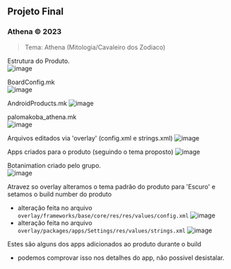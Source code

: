 ## Projeto Final
### Athena © 2023

> Tema: Athena (Mitologia/Cavaleiro dos Zodiaco)

Estrutura do Produto.  
![image](https://user-images.githubusercontent.com/19675356/230241612-8b396daf-66d6-475c-b2e7-0b52bebe06e8.png)


BoardConfig.mk  
![image](https://user-images.githubusercontent.com/19675356/230241691-a39e9d84-a22e-4fd1-a7f5-458801975b5a.png)

AndroidProducts.mk
![image](https://user-images.githubusercontent.com/19675356/230241742-495ff4c3-0914-40f8-94f3-aa1e3f52623f.png)

palomakoba_athena.mk  
![image](https://user-images.githubusercontent.com/19675356/230241935-5ce2043b-aa77-4e32-bcc9-b24f6b35ed53.png)

Arquivos editados via 'overlay' (config.xml e strings.xml)
![image](https://user-images.githubusercontent.com/19675356/230242065-bdfdc4a0-a3cd-4ed5-afc8-6fc575874734.png)

Apps criados para o produto (seguindo o tema proposto)
![image](https://user-images.githubusercontent.com/19675356/230242181-6aa9f073-6dc3-4c54-a59f-d1b5de45a8fb.png)

Botanimation criado pelo grupo.  
![image](https://user-images.githubusercontent.com/19675356/230242375-eaf4e6ff-b21f-46be-a4ef-102f22116980.png)

Atravez so overlay alteramos o tema padrão do produto para 'Escuro' e setamos o build number do produto  
- alteração feita no arquivo `overlay/frameworks/base/core/res/res/values/config.xml`
![image](https://user-images.githubusercontent.com/19675356/230242467-1bfe6fdb-7f33-47ec-9af6-46f1bc227efe.png)
- alteração feita no arquivo `overlay/packages/apps/Settings/res/values/strings.xml`
![image](https://user-images.githubusercontent.com/19675356/230242702-3393c88f-8f9f-4fd2-af7c-208ace811aa8.png)

Estes são alguns dos apps adicionados ao produto durante o build  
- podemos comprovar isso nos detalhes do app, não possivel desistalar.

